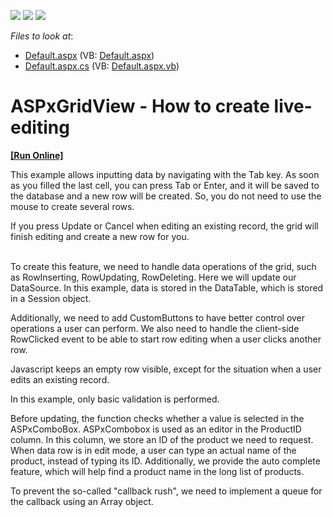 <!-- default badges list -->
![](https://img.shields.io/endpoint?url=https://codecentral.devexpress.com/api/v1/VersionRange/128554687/15.1.3%2B)
[![](https://img.shields.io/badge/Open_in_DevExpress_Support_Center-FF7200?style=flat-square&logo=DevExpress&logoColor=white)](https://supportcenter.devexpress.com/ticket/details/E4923)
[![](https://img.shields.io/badge/📖_How_to_use_DevExpress_Examples-e9f6fc?style=flat-square)](https://docs.devexpress.com/GeneralInformation/403183)
<!-- default badges end -->
<!-- default file list -->
*Files to look at*:

* [Default.aspx](./CS/WebSite/Default.aspx) (VB: [Default.aspx](./VB/WebSite/Default.aspx))
* [Default.aspx.cs](./CS/WebSite/Default.aspx.cs) (VB: [Default.aspx.vb](./VB/WebSite/Default.aspx.vb))
<!-- default file list end -->
# ASPxGridView - How to create live-editing
<!-- run online -->
**[[Run Online]](https://codecentral.devexpress.com/e4923/)**
<!-- run online end -->


<p>This example allows inputting data by navigating with the Tab key. As soon as you filled the last cell, you can press Tab or Enter, and it will be saved to the database and a new row will be created. So, you do not need to use the mouse to create several rows.</p><p>If you press Update or Cancel when editing an existing record, the grid will finish editing and create a new row for you.</p><p><br />
To create this feature, we need to handle data operations of the grid, such as RowInserting, RowUpdating, RowDeleting. Here we will update our DataSource. In this example, data is stored in the DataTable, which is stored in a Session object.<br />
</p><p>Additionally, we need to add CustomButtons to have better control over operations a user can perform. We also need to handle the client-side RowClicked event to be able to start row editing when a user clicks another row.<br />
</p><p>Javascript keeps an empty row visible, except for the situation when a user edits an existing record.<br />
</p><p>In this example, only basic validation is performed. <br />
</p><p>Before updating, the function checks whether a value is selected in the ASPxComboBox. ASPxCombobox is used as an editor in the ProductID column. In this column, we store an ID of the product we need to request. When data row is in edit mode, a user can type an actual name of the product, instead of typing its ID. Additionally, we provide the auto complete feature, which will help find a product name in the long list of products.</p><p>To prevent the so-called "callback rush", we need to implement a queue for the callback using an Array object.</p>

<br/>


